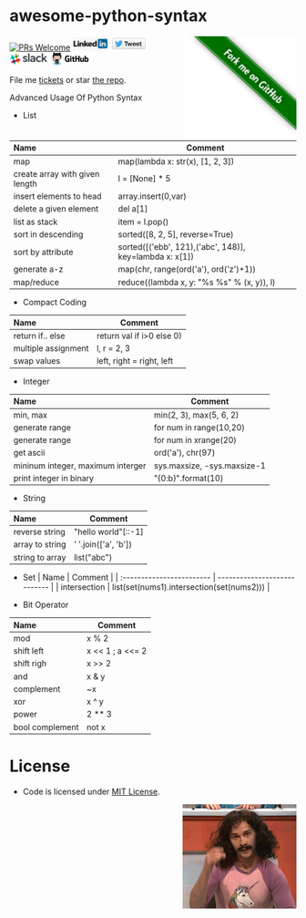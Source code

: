 # awesome-python-syntax
<a href="https://github.com/DennyZhang?tab=followers"><img align="right" width="200" height="183" src="https://raw.githubusercontent.com/USDevOps/mywechat-slack-group/master/images/fork_github.png" /></a>

[![PRs Welcome](https://img.shields.io/badge/PRs-welcome-brightgreen.svg)](http://makeapullrequest.com) [![LinkedIn](https://raw.githubusercontent.com/USDevOps/mywechat-slack-group/master/images/linkedin.png)](https://www.linkedin.com/in/dennyzhang001) [![Twitter](https://raw.githubusercontent.com/USDevOps/mywechat-slack-group/master/images/twitter.png)](https://twitter.com/dennyzhang001) [![Slack](https://raw.githubusercontent.com/USDevOps/mywechat-slack-group/master/images/slack.png)](https://goo.gl/ozDDyL) [![Github](https://raw.githubusercontent.com/USDevOps/mywechat-slack-group/master/images/github.png)](https://github.com/DennyZhang)

File me [tickets](https://github.com/DennyZhang/awesome-python-syntax/issues) or star [the repo](https://github.com/DennyZhang/awesome-python-syntax).

Advanced Usage Of Python Syntax
  
- List

| Name                           | Comment                                                 |
| :------------------------      | ------------------------------------------------------- |
| map                            | map(lambda x: str(x), [1, 2, 3])                        |
| create array with given length | l = [None] * 5                                          |
| insert elements to head        | array.insert(0,var)                                     |
| delete a given element         | del a[1]                                                |
| list as stack                  | item = l.pop()                                          |
| sort in descending             | sorted([8, 2, 5], reverse=True)                         |
| sort by attribute              | sorted([('ebb', 121),('abc', 148)], key=lambda x: x[1]) |
| generate a-z                   | map(chr, range(ord('a'), ord('z')+1))                   |
| map/reduce                     | reduce((lambda x, y: "%s %s" % (x, y)), l)              |
  
- Compact Coding

| Name                      | Comment                        |
| :------------------------ | ------------------------------ |
| return if.. else          | return val if i>0 else 0)      |
| multiple assignment       | l, r = 2, 3                    |
| swap values               | left, right = right, left      |

- Integer

| Name                              | Comment                        |
| :------------------------         | ------------------------------ |
| min, max                          | min(2, 3), max(5, 6, 2)        |
| generate range                    | for num in range(10,20)        |
| generate range                    | for num in xrange(20)          |
| get ascii                         | ord('a'), chr(97)              |
| mininum integer, maximum interger | sys.maxsize, -sys.maxsize-1    |
| print integer in binary           | "{0:b}".format(10)             |

- String

| Name                      | Comment                      |
| :------------------------ | ---------------------------- |
| reverse string            | "hello world"[::-1]          |
| array to string           | ' '.join(['a', 'b'])         |
| string to array           | list("abc")                  |

- Set
| Name                      | Comment                                   |
| :------------------------ | ----------------------------              |
| intersection              | list(set(nums1).intersection(set(nums2))) |

- Bit Operator

| Name            | Comment          |
| :-------------  | --------------   |
| mod             | x % 2            |
| shift left      | x << 1 ; a <<= 2 |
| shift righ      | x >> 2           |
| and             | x & y            |
| complement      | ~x               |
| xor             | x ^ y            |
| power           | 2 ** 3           |
| bool complement | not x            |

# License
- Code is licensed under [MIT License](https://www.dennyzhang.com/wp-content/mit_license.txt).

<img align="right" width="200" height="183" src="https://raw.githubusercontent.com/USDevOps/mywechat-slack-group/master/images/magic.gif">
